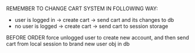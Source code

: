 REMEMBER TO CHANGE CART SYSTEM IN FOLLOWING WAY:

- user is logged in -> create cart -> send cart and its changes to db
- no user is logged -> create cart -> send cart to session storage

BEFORE ORDER force unlogged user to create new account, and then send cart from local session to brand new user obj in db
